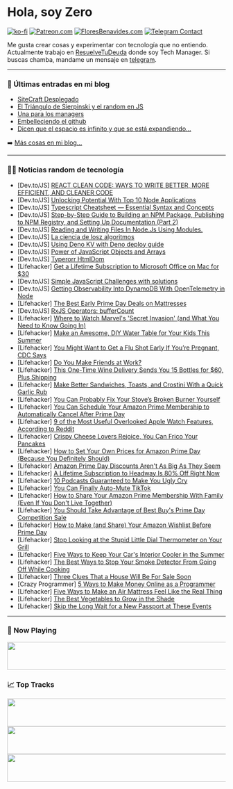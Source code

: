 # Hola, soy Zero

[![ko-fi](https://ko-fi.com/img/githubbutton_sm.svg)](https://ko-fi.com/J3J4N0LUK)
[![Patreon.com](https://img.shields.io/endpoint.svg?url=https%3A%2F%2Fshieldsio-patreon.vercel.app%2Fapi%3Fusername%3Dzerodragon%26type%3Dpatrons&style=for-the-badge)](https://patreon.com/zerodragon)
[![FloresBenavides.com](https://img.shields.io/website?down_message=oops&label=MiBlog&style=for-the-badge&up_message=online&url=https%3A%2F%2Ffloresbenavides.com)](https://floresbenavides.com)
[![Telegram Contact](https://img.shields.io/badge/escr%C3%ADbeme-ZeroDragon-%2326A5E4?style=for-the-badge&logo=telegram)](https://t.me/zerodragon)

Me gusta crear cosas y experimentar con tecnología que no entiendo.
Actualmente trabajo en [ResuelveTuDeuda](http://github.com/resuelve) donde soy Tech Manager.
Si buscas chamba, mandame un mensaje en [telegram](https://t.me/zerodragon).

---

### 📕 Últimas entradas en mi blog
<!-- BLOG-POST-LIST:START -->
- [SiteCraft Desplegado](https://floresbenavides.com/sitecraft-desplegado/)
- [El Triángulo de Sierpinski y el random en JS](https://floresbenavides.com/el-triangulo-de-sierpinski-y-el-random-en-js/)
- [Una para los managers](https://floresbenavides.com/una-para-los-managers/)
- [Embelleciendo el github](https://floresbenavides.com/embelleciendo-el-github/)
- [Dicen que el espacio es infinito y que se está expandiendo…](https://floresbenavides.com/dicen-que-el-espacio-es-infinito-y-que-se-esta-expandiendo/)
<!-- BLOG-POST-LIST:END -->

➡️ [Más cosas en mi blog...](https://floresbenavides.com)

---

### 👨‍💻 Noticias random de tecnología
<!-- TECH-POSTS:START -->
- [Dev.to/JS] [REACT CLEAN CODE: WAYS TO WRITE BETTER, MORE EFFICIENT, AND CLEANER CODE](https://dev.to/johnreyasong/react-clean-code-ways-to-write-better-more-efficient-and-cleaner-code-5d2k)
- [Dev.to/JS] [Unlocking Potential With Top 10 Node Applications](https://dev.to/dhruvil_joshi14/unlocking-potential-with-top-10-node-applications-5hb7)
- [Dev.to/JS] [Typescript Cheatsheet — Essential Syntax and Concepts](https://dev.to/parthee/typescript-cheatsheet-essential-syntax-and-concepts-30ej)
- [Dev.to/JS] [Step-by-Step Guide to Building an NPM Package, Publishing to NPM Registry, and Setting Up Documentation &lpar;Part 2&rpar;](https://dev.to/toolkituse/step-by-step-guide-to-building-an-npm-package-publishing-to-npm-registry-and-setting-up-documentation-part-2-2k8)
- [Dev.to/JS] [Reading and Writing Files In Node.Js Using Modules.](https://dev.to/dotjos/reading-and-writing-files-in-nodejs-using-modules-i5b)
- [Dev.to/JS] [La ciencia de losz algoritmos](https://dev.to/dennysjmarquez/la-ciencia-de-losz-algoritmos-56k)
- [Dev.to/JS] [Using Deno KV with Deno deploy guide](https://dev.to/christiandale/using-deno-kv-with-deno-deploy-guide-171o)
- [Dev.to/JS] [Power of JavaScript Objects and Arrays](https://dev.to/zeek04/power-of-javascript-objects-and-arrays-2fcl)
- [Dev.to/JS] [Typerorr HtmlDom](https://dev.to/zedcodo/typerorr-htmldom-413m)
- [Lifehacker] [Get a Lifetime Subscription to Microsoft Office on Mac for $30](https://lifehacker.com/get-a-lifetime-subscription-to-microsoft-office-on-mac-1850589595)
- [Dev.to/JS] [Simple JavaScript Challenges with solutions](https://dev.to/bansikah/simple-javascript-challenges-with-solutions-24)
- [Dev.to/JS] [Getting Observability Into DynamoDB With OpenTelemetry in Node](https://dev.to/telemetryhub/getting-observability-into-dynamodb-with-opentelemetry-in-node-mnd)
- [Lifehacker] [The Best Early Prime Day Deals on Mattresses](https://lifehacker.com/best-early-prime-day-deals-on-mattresses-1850608114)
- [Dev.to/JS] [RxJS Operators: bufferCount](https://dev.to/drownedintech/rxjs-operators-buffercount-4m30)
- [Lifehacker] [Where to Watch Marvel&#39;s &#39;Secret Invasion&#39; &lpar;and What You Need to Know Going In&rpar;](https://lifehacker.com/where-to-watch-marvels-secret-invasion-and-what-you-ne-1850615977)
- [Lifehacker] [Make an Awesome, DIY Water Table for Your Kids This Summer](https://lifehacker.com/make-an-awesome-diy-water-table-for-your-kids-this-sum-1850613449)
- [Lifehacker] [You Might Want to Get a Flu Shot Early If You’re Pregnant, CDC Says](https://lifehacker.com/you-might-want-to-get-a-flu-shot-early-if-you-re-pregna-1850623507)
- [Lifehacker] [Do You Make Friends at Work?](https://lifehacker.com/do-you-make-friends-at-work-1850595848)
- [Lifehacker] [This One-Time Wine Delivery Sends You 15 Bottles for $60, Plus Shipping](https://lifehacker.com/this-one-time-wine-delivery-sends-you-15-bottles-for-6-1850612302)
- [Lifehacker] [Make Better Sandwiches, Toasts, and Crostini With a Quick Garlic Rub](https://lifehacker.com/make-better-sandwiches-toasts-and-crostini-with-a-qui-1850622342)
- [Lifehacker] [You Can Probably Fix Your Stove’s Broken Burner Yourself](https://lifehacker.com/you-can-probably-fix-your-stove-s-broken-burner-yoursel-1850621869)
- [Lifehacker] [You Can Schedule Your Amazon Prime Membership to Automatically Cancel After Prime Day](https://lifehacker.com/you-can-schedule-your-amazon-prime-membership-to-automa-1850619291)
- [Lifehacker] [9 of the Most Useful Overlooked Apple Watch Features, According to Reddit](https://lifehacker.com/9-of-the-most-useful-overlooked-apple-watch-features-a-1850621005)
- [Lifehacker] [Crispy Cheese Lovers Rejoice, You Can Frico Your Pancakes](https://lifehacker.com/crispy-cheese-lovers-rejoice-you-can-frico-your-pancak-1850621284)
- [Lifehacker] [How to Set Your Own Prices for Amazon Prime Day &lpar;Because You Definitely Should&rpar;](https://lifehacker.com/how-to-set-your-own-prices-for-amazon-prime-day-and-wh-1849158967)
- [Lifehacker] [Amazon Prime Day Discounts Aren&#39;t As Big As They Seem](https://lifehacker.com/amazon-prime-day-discounts-arent-as-big-as-they-seem-1849158394)
- [Lifehacker] [A Lifetime Subscription to Headway Is 80% Off Right Now](https://lifehacker.com/a-lifetime-subscription-to-headway-is-80-off-right-now-1850589582)
- [Lifehacker] [10 Podcasts Guaranteed to Make You Ugly Cry](https://lifehacker.com/10-podcasts-guaranteed-to-make-you-ugly-cry-1850618717)
- [Lifehacker] [You Can Finally Auto-Mute TikTok](https://lifehacker.com/you-can-finally-auto-mute-tiktok-1850620780)
- [Lifehacker] [How to Share Your Amazon Prime Membership With Family &lpar;Even If You Don&#39;t Live Together&rpar;](https://lifehacker.com/how-to-share-your-amazon-prime-membership-with-family-1850619029)
- [Lifehacker] [You Should Take Advantage of Best Buy&#39;s Prime Day Competition Sale](https://lifehacker.com/you-should-take-advantage-of-best-buys-prime-day-compet-1850617105)
- [Lifehacker] [How to Make &lpar;and Share&rpar; Your Amazon Wishlist Before Prime Day](https://lifehacker.com/how-to-make-and-share-your-amazon-wishlist-before-pri-1850620369)
- [Lifehacker] [Stop Looking at the Stupid Little Dial Thermometer on Your Grill](https://lifehacker.com/stop-looking-at-the-stupid-little-dial-thermometer-on-y-1850616770)
- [Lifehacker] [Five Ways to Keep Your Car&#39;s Interior Cooler in the Summer](https://lifehacker.com/five-ways-to-keep-your-cars-interior-cooler-in-the-summ-1850619152)
- [Lifehacker] [The Best Ways to Stop Your Smoke Detector From Going Off While Cooking](https://lifehacker.com/the-best-ways-to-stop-your-smoke-detector-from-going-of-1850619154)
- [Lifehacker] [Three Clues That a House Will Be For Sale Soon](https://lifehacker.com/three-clues-that-a-house-will-be-for-sale-soon-1850619169)
- [Crazy Programmer] [5 Ways to Make Money Online as a Programmer](https://www.thecrazyprogrammer.com/2023/07/make-money-online-as-a-programmer.html)
- [Lifehacker] [Five Ways to Make an Air Mattress Feel Like the Real Thing](https://lifehacker.com/five-ways-to-make-an-air-mattress-feel-like-the-real-th-1850617371)
- [Lifehacker] [The Best Vegetables to Grow in the Shade](https://lifehacker.com/the-best-vegetables-to-grow-in-the-shade-1850617379)
- [Lifehacker] [Skip the Long Wait for a New Passport at These Events](https://lifehacker.com/skip-the-long-wait-for-a-new-passport-at-these-events-1850617386)<!-- TECH-POSTS:END -->

---

### 🎵 Now Playing
<a href="https://spotify-now-playing-dun.vercel.app/now-playing?open"><img src="https://spotify-now-playing-dun.vercel.app/now-playing" width="540" height="64"></a>

### 📈 Top Tracks
<a href="https://spotify-now-playing-dun.vercel.app/top-tracks?i=1&open"><img src="https://spotify-now-playing-dun.vercel.app/top-tracks?i=1" width="540" height="64"></a>
<a href="https://spotify-now-playing-dun.vercel.app/top-tracks?i=2&open"><img src="https://spotify-now-playing-dun.vercel.app/top-tracks?i=2" width="540" height="64"></a>
<a href="https://spotify-now-playing-dun.vercel.app/top-tracks?i=3&open"><img src="https://spotify-now-playing-dun.vercel.app/top-tracks?i=3" width="540" height="64"></a>
